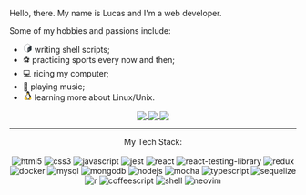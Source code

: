 Hello, there. My name is Lucas and I'm a web developer.

Some of my hobbies and passions include:

- <img src="/bash-original.svg" height="16em" width="16em" /> writing shell scripts;
- ⚽ practicing sports every now and then;
- 💻 ricing my computer;
- 🎸 playing music;
- <img src="/linux-original.svg" height="16em" width="16em" /> learning more about Linux/Unix.

<div align="center">
  <a href="https://github.com/anuraghazra/github-readme-stats">
    <img height="180em" align="center" src="https://github-readme-stats.vercel.app/api?username=Lucas-L-S-Haine&theme=nord&show_icons=true" />
  </a>
    <a href="https://github.com/anuraghazra/github-readme-stats">
    <img height="180em" align="center" src="https://github-readme-stats.vercel.app/api/top-langs/?username=Lucas-L-S-Haine&layout=compact&theme=nord&langs_count=8&exclude_repo=dwm,dwm-blocks,dotfiles" />
  </a>
  <a href="https://git.io/streak-stats">
    <img height="180em" align="center" src="https://github-readme-streak-stats.herokuapp.com?user=Lucas-L-S-Haine&theme=nord&date_format=M%20j%5B%2C%20Y%5D" />
  </a>
</div>

<hr>
<div align="center">
  <span>My Tech Stack:</span>
  <br><br>
  <img alt="html5" src="https://img.shields.io/badge/html5-%23E34F26.svg?style=for-the-badge&logo=html5&logoColor=white" />
  <img alt="css3" src="https://img.shields.io/badge/css3-%231572B6.svg?style=for-the-badge&logo=css3&logoColor=white" />
  <img alt="javascript" src="https://img.shields.io/badge/javascript-%23323330.svg?style=for-the-badge&logo=javascript&logoColor=%23F7DF1E" />
  <img alt="jest" src="https://img.shields.io/badge/-jest-%23C21325?style=for-the-badge&logo=jest&logoColor=white" />
  <img alt="react" src="https://img.shields.io/badge/react-%2320232a.svg?style=for-the-badge&logo=react&logoColor=%2361DAFB" />
  <img alt="react-testing-library" src="https://img.shields.io/badge/-TestingLibrary-%23E33332?style=for-the-badge&logo=testing-library&logoColor=white" />
  <img alt="redux" src="https://img.shields.io/badge/redux-%23593d88.svg?style=for-the-badge&logo=redux&logoColor=white" />
  <img alt="docker" src="https://img.shields.io/badge/docker-%230db7ed.svg?style=for-the-badge&logo=docker&logoColor=white" />
  <img alt="mysql" src="https://img.shields.io/badge/mysql-%2300f.svg?style=for-the-badge&logo=mysql&logoColor=white" />
  <img alt="mongodb" src="https://img.shields.io/badge/MongoDB-%234ea94b.svg?style=for-the-badge&logo=mongodb&logoColor=white" />
  <img alt="nodejs" src="https://img.shields.io/badge/node.js-6DA55F?style=for-the-badge&logo=node.js&logoColor=white" />
  <img alt="mocha" src="https://img.shields.io/badge/-mocha-%238D6748?style=for-the-badge&logo=mocha&logoColor=white" />
  <img alt="typescript" src="https://img.shields.io/badge/typescript-%23007ACC.svg?style=for-the-badge&logo=typescript&logoColor=white" />
  <img alt="sequelize" src="https://img.shields.io/badge/Sequelize-52B0E7?style=for-the-badge&logo=Sequelize&logoColor=white" />
  <img alt="r" src="https://img.shields.io/badge/r-%23276DC3.svg?style=for-the-badge&logo=r&logoColor=white" />
  <img alt="coffeescript" src="https://img.shields.io/static/v1?style=for-the-badge&message=CoffeeScript&color=2F2625&logo=CoffeeScript&logoColor=FFFFFF&label=" />
  <img alt="shell" src="https://img.shields.io/badge/shell_script-%23121011.svg?style=for-the-badge&logo=gnu-bash&logoColor=white" />
  <img alt="neovim" src="https://img.shields.io/badge/NeoVim-%2357A143.svg?&style=for-the-badge&logo=neovim&logoColor=white" />
</div>

<!--
[![GitHub Streak](https://github-readme-streak-stats.herokuapp.com?user=Lucas-L-S-Haine&theme=nord&date_format=M%20j%5B%2C%20Y%5D)](https://git.io/streak-stats)
-->

<!--
**Lucas-L-S-Haine/Lucas-L-S-Haine** is a ✨ _special_ ✨ repository because its `README.md` (this file) appears on your GitHub profile.

Here are some ideas to get you started:

- 🔭 I’m currently working on ...
- 🌱 I’m currently learning ...
- 👯 I’m looking to collaborate on ...
- 🤔 I’m looking for help with ...
- 💬 Ask me about ...
- 📫 How to reach me: ...
- ⚡ Fun fact: ...
-->
